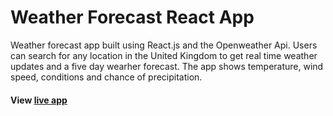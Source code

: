 # Weather Forecast React App

Weather forecast app built using React.js and the Openweather Api. Users can search for any location in the United Kingdom to get real time weather updates and a five day wearher forecast. The app shows temperature, wind speed, conditions and chance of precipitation.

#### View [live app](https://ttboimike.github.io/weather-forecast-react-app/)
